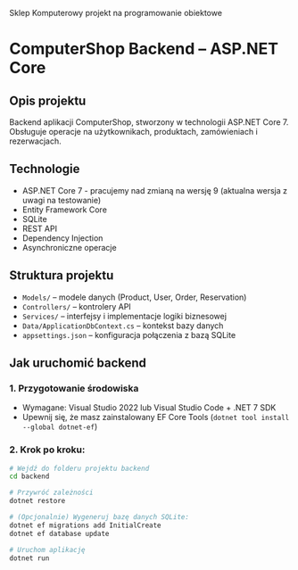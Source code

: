 Sklep Komputerowy projekt na programowanie obiektowe

# ComputerShop Backend – ASP.NET Core

## Opis projektu
Backend aplikacji ComputerShop, stworzony w technologii ASP.NET Core 7.  
Obsługuje operacje na użytkownikach, produktach, zamówieniach i rezerwacjach.

## Technologie
- ASP.NET Core 7 - pracujemy nad zmianą na wersję 9 (aktualna wersja z uwagi na testowanie)
- Entity Framework Core
- SQLite
- REST API
- Dependency Injection
- Asynchroniczne operacje

## Struktura projektu
- `Models/` – modele danych (Product, User, Order, Reservation)
- `Controllers/` – kontrolery API
- `Services/` – interfejsy i implementacje logiki biznesowej
- `Data/ApplicationDbContext.cs` – kontekst bazy danych
- `appsettings.json` – konfiguracja połączenia z bazą SQLite

## Jak uruchomić backend

### 1. Przygotowanie środowiska
- Wymagane: Visual Studio 2022 lub Visual Studio Code + .NET 7 SDK
- Upewnij się, że masz zainstalowany EF Core Tools (`dotnet tool install --global dotnet-ef`)

### 2. Krok po kroku:

```bash
# Wejdź do folderu projektu backend
cd backend

# Przywróć zależności
dotnet restore

# (Opcjonalnie) Wygeneruj bazę danych SQLite:
dotnet ef migrations add InitialCreate
dotnet ef database update

# Uruchom aplikację
dotnet run
